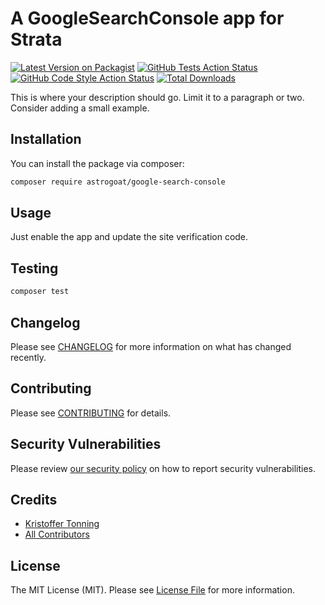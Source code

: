 # A GoogleSearchConsole app for Strata

[![Latest Version on Packagist](https://img.shields.io/packagist/v/astrogoat/google-search-console.svg?style=flat-square)](https://packagist.org/packages/astrogoat/google-search-console)
[![GitHub Tests Action Status](https://img.shields.io/github/workflow/status/astrogoat/google-search-console/run-tests?label=tests)](https://github.com/astrogoat/google-search-console/actions?query=workflow%3Arun-tests+branch%3Amain)
[![GitHub Code Style Action Status](https://img.shields.io/github/workflow/status/astrogoat/google-search-console/Check%20&%20fix%20styling?label=code%20style)](https://github.com/astrogoat/google-search-console/actions?query=workflow%3A"Check+%26+fix+styling"+branch%3Amain)
[![Total Downloads](https://img.shields.io/packagist/dt/astrogoat/google-search-console.svg?style=flat-square)](https://packagist.org/packages/astrogoat/google-search-console)

This is where your description should go. Limit it to a paragraph or two. Consider adding a small example.

## Installation

You can install the package via composer:

```bash
composer require astrogoat/google-search-console
```

## Usage

Just enable the app and update the site verification code.

## Testing

```bash
composer test
```

## Changelog

Please see [CHANGELOG](CHANGELOG.md) for more information on what has changed recently.

## Contributing

Please see [CONTRIBUTING](.github/CONTRIBUTING.md) for details.

## Security Vulnerabilities

Please review [our security policy](../../security/policy) on how to report security vulnerabilities.

## Credits

- [Kristoffer Tonning](https://github.com/tonning)
- [All Contributors](../../contributors)

## License

The MIT License (MIT). Please see [License File](LICENSE.md) for more information.
